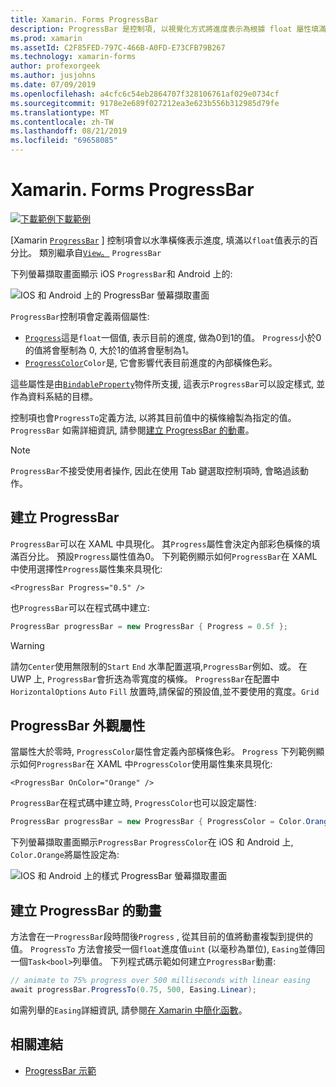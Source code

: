 ```yaml
---
title: Xamarin. Forms ProgressBar
description: ProgressBar 是控制項, 以視覺化方式將進度表示為根據 float 屬性填滿的水準橫條。
ms.prod: xamarin
ms.assetId: C2F85FED-797C-466B-A0FD-E73CFB79B267
ms.technology: xamarin-forms
author: profexorgeek
ms.author: jusjohns
ms.date: 07/09/2019
ms.openlocfilehash: a4cfc6c54eb2864707f328106761af029e0734cf
ms.sourcegitcommit: 9178e2e689f027212ea3e623b556b312985d79fe
ms.translationtype: MT
ms.contentlocale: zh-TW
ms.lasthandoff: 08/21/2019
ms.locfileid: "69658085"
---
```

# <a name="xamarinforms-progressbar"></a>Xamarin. Forms ProgressBar
[![下載範例](~/media/shared/download.png)下載範例](https://docs.microsoft.com/samples/xamarin/xamarin-forms-samples/userinterface-progressbardemos/)

[Xamarin [`ProgressBar`](xref:Xamarin.Forms.ProgressBar) ] 控制項會以水準橫條表示進度, 填滿以`float`值表示的百分比。 類別繼承自[`View`。](xref:Xamarin.Forms.View) `ProgressBar`

下列螢幕擷取畫面顯示 iOS `ProgressBar`和 Android 上的:

![IOS 和 Android 上的 ProgressBar 螢幕擷取畫面](progressbar-images/progressbars-default.png "IOS 和 Android 上的 ProgressBar")

`ProgressBar`控制項會定義兩個屬性:

* [`Progress`](xref:Xamarin.Forms.ProgressBar.Progress)這是`float`一個值, 表示目前的進度, 做為0到1的值。 `Progress`小於0的值將會壓制為 0, 大於1的值將會壓制為1。
* [`ProgressColor`](xref:Xamarin.Forms.ProgressBar.ProgressColor)`Color`是, 它會影響代表目前進度的內部橫條色彩。

這些屬性是由[`BindableProperty`](xref:Xamarin.Forms.BindableProperty)物件所支援, 這表示`ProgressBar`可以設定樣式, 並作為資料系結的目標。

控制項也會`ProgressTo`定義方法, 以將其目前值中的橫條繪製為指定的值。 `ProgressBar` 如需詳細資訊, 請參閱[建立 ProgressBar 的動畫](#animate-a-progressbar)。

> [!NOTE]
> `ProgressBar`不接受使用者操作, 因此在使用 Tab 鍵選取控制項時, 會略過該動作。

## <a name="create-a-progressbar"></a>建立 ProgressBar

`ProgressBar`可以在 XAML 中具現化。 其`Progress`屬性會決定內部彩色橫條的填滿百分比。 預設`Progress`屬性值為0。 下列範例顯示如何`ProgressBar`在 XAML 中使用選擇性`Progress`屬性集來具現化:

```xaml
<ProgressBar Progress="0.5" />
```

也`ProgressBar`可以在程式碼中建立:

```csharp
ProgressBar progressBar = new ProgressBar { Progress = 0.5f };
```

> [!WARNING]
> 請勿`Center`使用無限制的`Start` `End` 水準配置選項,`ProgressBar`例如、或。 在 UWP 上, `ProgressBar`會折迭為零寬度的橫條。 `ProgressBar`在配置中`HorizontalOptions` `Auto` `Fill` 放置時,請保留的預設值,並不要使用的寬度。`Grid`

## <a name="progressbar-appearance-properties"></a>ProgressBar 外觀屬性

當屬性大於零時, `ProgressColor`屬性會定義內部橫條色彩。 `Progress` 下列範例顯示如何`ProgressBar`在 XAML 中`ProgressColor`使用屬性集來具現化:

```xaml
<ProgressBar OnColor="Orange" />
```

`ProgressBar`在程式碼中建立時, `ProgressColor`也可以設定屬性:

```csharp
ProgressBar progressBar = new ProgressBar { ProgressColor = Color.Orange };
```

下列螢幕擷取畫面顯示`ProgressBar` `ProgressColor`在 iOS 和 Android 上, `Color.Orange`將屬性設定為:

![IOS 和 Android 上的樣式 ProgressBar 螢幕擷取畫面](progressbar-images/progressbars-styled.png "IOS 和 Android 上的樣式 ProgressBar")

## <a name="animate-a-progressbar"></a>建立 ProgressBar 的動畫

方法會在一`ProgressBar`段時間後`Progress` , 從其目前的值將動畫複製到提供的值。 `ProgressTo` 方法會接受一個`float`進度值`uint` (以毫秒為單位), `Easing`並傳回一個`Task<bool>`列舉值。 下列程式碼示範如何建立`ProgressBar`動畫:

```csharp
// animate to 75% progress over 500 milliseconds with linear easing
await progressBar.ProgressTo(0.75, 500, Easing.Linear);
```

如需列舉的`Easing`詳細資訊, 請參閱[在 Xamarin 中簡化函數](~/xamarin-forms/user-interface/animation/easing.md)。

## <a name="related-links"></a>相關連結

* [ProgressBar 示範](https://docs.microsoft.com/samples/xamarin/xamarin-forms-samples/userinterface-progressbardemos/)
